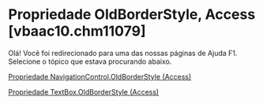 
# Propriedade OldBorderStyle, Access [vbaac10.chm11079]

Olá! Você foi redirecionado para uma das nossas páginas de Ajuda F1. Selecione o tópico que estava procurando abaixo.

[Propriedade NavigationControl.OldBorderStyle (Access)](http://msdn.microsoft.com/library/57f378e9-7211-1d05-15d0-0bc1b2f2f4b3%28Office.15%29.aspx)

[Propriedade TextBox.OldBorderStyle (Access)](http://msdn.microsoft.com/library/6064f8b9-31ec-da00-0346-cd259b917daa%28Office.15%29.aspx)

